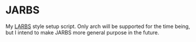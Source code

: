 # JARBS

My [LARBS](https://github.com/LukeSmithxyz/LARBS) style
setup script. Only arch will be supported for the time being,
but I intend to make JARBS more general purpose in the future.
